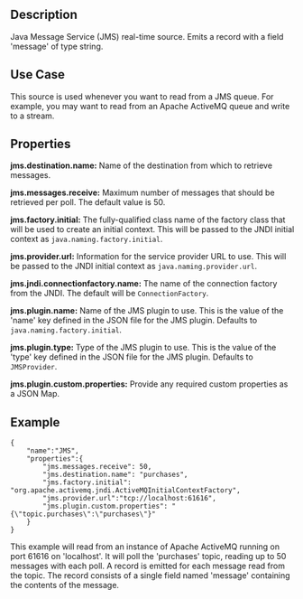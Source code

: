 Description
-----------

Java Message Service (JMS) real-time source. Emits a record with a field 'message' of type string.

Use Case
--------

This source is used whenever you want to read from a JMS queue. For example, you may want to read
from an Apache ActiveMQ queue and write to a stream.

Properties
----------

**jms.destination.name:** Name of the destination from which to retrieve messages.

**jms.messages.receive:** Maximum number of messages that should be retrieved per poll.
The default value is 50.

**jms.factory.initial:** The fully-qualified class name of the factory class that will be used to create
an initial context. This will be passed to the JNDI initial context as ``java.naming.factory.initial``.

**jms.provider.url:** Information for the service provider URL to use. This will be passed
to the JNDI initial context as ``java.naming.provider.url``.

**jms.jndi.connectionfactory.name:** The name of the connection factory from the JNDI. The default
will be ``ConnectionFactory``.

**jms.plugin.name:** Name of the JMS plugin to use. This is the value of the 'name' key defined in the
JSON file for the JMS plugin. Defaults to ``java.naming.factory.initial``.

**jms.plugin.type:** Type of the JMS plugin to use. This is the value of the 'type' key defined in the
JSON file for the JMS plugin. Defaults to ``JMSProvider``.

**jms.plugin.custom.properties:** Provide any required custom properties as a JSON Map.

Example
-------

    {
        "name":"JMS",
        "properties":{
            "jms.messages.receive": 50,
            "jms.destination.name": "purchases",
            "jms.factory.initial": "org.apache.activemq.jndi.ActiveMQInitialContextFactory",
            "jms.provider.url":"tcp://localhost:61616",
            "jms.plugin.custom.properties": "{\"topic.purchases\":\"purchases\"}"
        }
    }

This example will read from an instance of Apache ActiveMQ running on port 61616 on 'localhost'.
It will poll the 'purchases' topic, reading up to 50 messages with each poll. A record is
emitted for each message read from the topic. The record consists of a single field named 'message'
containing the contents of the message.

